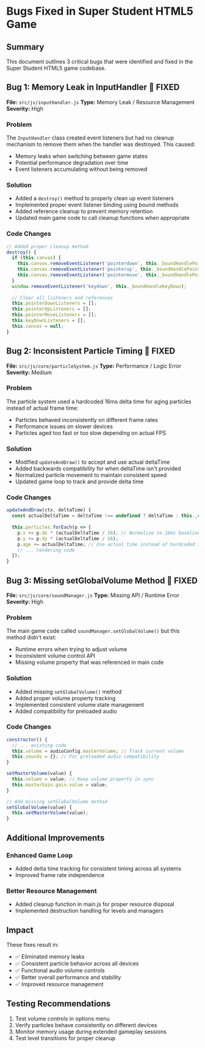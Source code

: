 # Bugs Fixed in Super Student HTML5 Game

## Summary
This document outlines 3 critical bugs that were identified and fixed in the Super Student HTML5 game codebase.

## Bug 1: Memory Leak in InputHandler 🔧 FIXED
**File:** `src/js/inputHandler.js`
**Type:** Memory Leak / Resource Management
**Severity:** High

### Problem
The `InputHandler` class created event listeners but had no cleanup mechanism to remove them when the handler was destroyed. This caused:
- Memory leaks when switching between game states
- Potential performance degradation over time
- Event listeners accumulating without being removed

### Solution
- Added a `destroy()` method to properly clean up event listeners
- Implemented proper event listener binding using bound methods
- Added reference cleanup to prevent memory retention
- Updated main game code to call cleanup functions when appropriate

### Code Changes
```javascript
// Added proper cleanup method
destroy() {
  if (this.canvas) {
    this.canvas.removeEventListener('pointerdown', this._boundHandlePointerDown);
    this.canvas.removeEventListener('pointerup', this._boundHandlePointerUp);
    this.canvas.removeEventListener('pointermove', this._boundHandlePointerMove);
  }
  window.removeEventListener('keydown', this._boundHandleKeyDown);
  
  // Clear all listeners and references
  this.pointerDownListeners = [];
  this.pointerUpListeners = [];
  this.pointerMoveListeners = [];
  this.keyDownListeners = [];
  this.canvas = null;
}
```

## Bug 2: Inconsistent Particle Timing 🔧 FIXED
**File:** `src/js/core/particleSystem.js`
**Type:** Performance / Logic Error
**Severity:** Medium

### Problem
The particle system used a hardcoded 16ms delta time for aging particles instead of actual frame time:
- Particles behaved inconsistently on different frame rates
- Performance issues on slower devices
- Particles aged too fast or too slow depending on actual FPS

### Solution
- Modified `updateAndDraw()` to accept and use actual deltaTime
- Added backwards compatibility for when deltaTime isn't provided
- Normalized particle movement to maintain consistent speed
- Updated game loop to track and provide delta time

### Code Changes
```javascript
updateAndDraw(ctx, deltaTime) {
  const actualDeltaTime = deltaTime !== undefined ? deltaTime : this._calculateDeltaTime();
  
  this.particles.forEach(p => {
    p.x += p.dx * (actualDeltaTime / 16); // Normalize to 16ms baseline
    p.y += p.dy * (actualDeltaTime / 16);
    p.age += actualDeltaTime; // Use actual time instead of hardcoded 16ms
    // ... rendering code
  });
}
```

## Bug 3: Missing setGlobalVolume Method 🔧 FIXED
**File:** `src/js/core/soundManager.js`
**Type:** Missing API / Runtime Error
**Severity:** High

### Problem
The main game code called `soundManager.setGlobalVolume()` but this method didn't exist:
- Runtime errors when trying to adjust volume
- Inconsistent volume control API
- Missing volume property that was referenced in main code

### Solution
- Added missing `setGlobalVolume()` method
- Added proper volume property tracking
- Implemented consistent volume state management
- Added compatibility for preloaded audio

### Code Changes
```javascript
constructor() {
  // ... existing code
  this.volume = audioConfig.masterVolume; // Track current volume
  this.sounds = {}; // For preloaded audio compatibility
}

setMasterVolume(value) {
  this.volume = value; // Keep volume property in sync
  this.masterGain.gain.value = value;
}

// Add missing setGlobalVolume method
setGlobalVolume(value) {
  this.setMasterVolume(value);
}
```

## Additional Improvements

### Enhanced Game Loop
- Added delta time tracking for consistent timing across all systems
- Improved frame rate independence

### Better Resource Management
- Added cleanup function in main.js for proper resource disposal
- Implemented destruction handling for levels and managers

## Impact
These fixes result in:
- ✅ Eliminated memory leaks
- ✅ Consistent particle behavior across all devices
- ✅ Functional audio volume controls
- ✅ Better overall performance and stability
- ✅ Improved resource management

## Testing Recommendations
1. Test volume controls in options menu
2. Verify particles behave consistently on different devices
3. Monitor memory usage during extended gameplay sessions
4. Test level transitions for proper cleanup